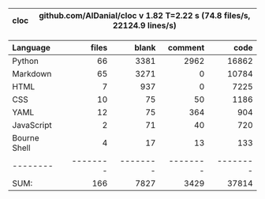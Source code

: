 cloc|github.com/AlDanial/cloc v 1.82  T=2.22 s (74.8 files/s, 22124.9 lines/s)
--- | ---

Language|files|blank|comment|code
:-------|-------:|-------:|-------:|-------:
Python|66|3381|2962|16862
Markdown|65|3271|0|10784
HTML|7|937|0|7225
CSS|10|75|50|1186
YAML|12|75|364|904
JavaScript|2|71|40|720
Bourne Shell|4|17|13|133
--------|--------|--------|--------|--------
SUM:|166|7827|3429|37814
